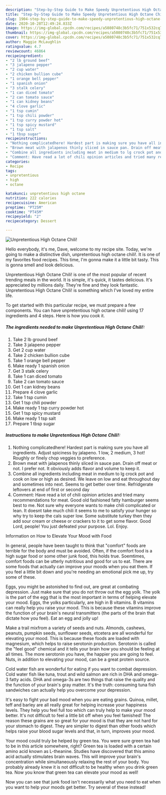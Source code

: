 ```yaml
---
description: "Step-by-Step Guide to Make Speedy Unpretentious High Octane Chili!"
title: "Step-by-Step Guide to Make Speedy Unpretentious High Octane Chili!"
slug: 1904-step-by-step-guide-to-make-speedy-unpretentious-high-octane-chili
date: 2020-10-28T12:49:24.833Z
image: https://img-global.cpcdn.com/recipes/a5080748c3b5fc71/751x532cq70/unpretentious-high-octane-chili-recipe-main-photo.jpg
thumbnail: https://img-global.cpcdn.com/recipes/a5080748c3b5fc71/751x532cq70/unpretentious-high-octane-chili-recipe-main-photo.jpg
cover: https://img-global.cpcdn.com/recipes/a5080748c3b5fc71/751x532cq70/unpretentious-high-octane-chili-recipe-main-photo.jpg
author: Maggie McLaughlin
ratingvalue: 4.7
reviewcount: 46864
recipeingredient:
- "2 lb ground beef"
- "3 jalapeno pepper"
- "2 cup water"
- "2 chicken bullion cube"
- "1 orange bell pepper"
- "1 spanish onion"
- "3 stalk celery"
- "1 can diced tomato"
- "2 can tomato sauce"
- "1 can kidney beans"
- "4 clove garlic"
- "1 tsp cumin"
- "1 tsp chili powder"
- "1 tsp curry powder hot"
- "1 tsp spicy mustard"
- "1 tsp salt"
- "1 tbsp sugar"
recipeinstructions:
- "Nothing complicatedhere! Hardest part is making sure you have all ingredients. Adjust spiciness by jalapeno. 1 low, 2 medium, 3 hot! Roughly or finely chop veggies to preference."
- "Brown meat with jalapenos thinly sliced in sauce pan. Drain off meat or not. I prefer not. It obviously adds flavor and volume to keep it."
- "Combine all ingredients including meat in medium to lg crock pot and cook on low or high as desired. We leave on low and eat throughout day and sometimes into next. Seems to get better over time. Refridgerate leftovers at end of first or second day"
- "Comment: Have read a lot of chili opinion articles and tried many recommendations for meat. Good old fashioned fatty hamburger seems best to me. Not sure why everyone wants to make chili complicated or lean. It doesnt take much chili it seems to me to satisfy your hunger so why try to keep the cals super low. Some substitute turkey then they add sour cream or cheese or crackers to it to get some flavor. Good Lord, people! You just defeated your purpose. Lol. Enjoy."
categories:
- Recipe
tags:
- unpretentious
- high
- octane

katakunci: unpretentious high octane 
nutrition: 222 calories
recipecuisine: American
preptime: "PT25M"
cooktime: "PT45M"
recipeyield: "2"
recipecategory: Dessert

---
```



![Unpretentious High Octane Chili!](https://img-global.cpcdn.com/recipes/a5080748c3b5fc71/751x532cq70/unpretentious-high-octane-chili-recipe-main-photo.jpg)

Hello everybody, it's me, Dave, welcome to my recipe site. Today, we're going to make a distinctive dish, unpretentious high octane chili!. It is one of my favorites food recipes. This time, I'm gonna make it a little bit tasty. This is gonna smell and look delicious.



Unpretentious High Octane Chili! is one of the most popular of recent trending meals in the world. It is simple, it's quick, it tastes delicious. It's appreciated by millions daily. They're fine and they look fantastic. Unpretentious High Octane Chili! is something which I've loved my entire life.


To get started with this particular recipe, we must prepare a few components. You can have unpretentious high octane chili! using 17 ingredients and 4 steps. Here is how you cook it.

<!--inarticleads1-->

##### The ingredients needed to make Unpretentious High Octane Chili!:

1. Take 2 lb ground beef
1. Take 3 jalapeno pepper
1. Get 2 cup water
1. Take 2 chicken bullion cube
1. Take 1 orange bell pepper
1. Make ready 1 spanish onion
1. Get 3 stalk celery
1. Take 1 can diced tomato
1. Take 2 can tomato sauce
1. Get 1 can kidney beans
1. Prepare 4 clove garlic
1. Take 1 tsp cumin
1. Get 1 tsp chili powder
1. Make ready 1 tsp curry powder hot
1. Get 1 tsp spicy mustard
1. Make ready 1 tsp salt
1. Prepare 1 tbsp sugar




<!--inarticleads2-->

##### Instructions to make Unpretentious High Octane Chili!:

1. Nothing complicatedhere! Hardest part is making sure you have all ingredients. Adjust spiciness by jalapeno. 1 low, 2 medium, 3 hot! Roughly or finely chop veggies to preference.
1. Brown meat with jalapenos thinly sliced in sauce pan. Drain off meat or not. I prefer not. It obviously adds flavor and volume to keep it.
1. Combine all ingredients including meat in medium to lg crock pot and cook on low or high as desired. We leave on low and eat throughout day and sometimes into next. Seems to get better over time. Refridgerate leftovers at end of first or second day
1. Comment: Have read a lot of chili opinion articles and tried many recommendations for meat. Good old fashioned fatty hamburger seems best to me. Not sure why everyone wants to make chili complicated or lean. It doesnt take much chili it seems to me to satisfy your hunger so why try to keep the cals super low. Some substitute turkey then they add sour cream or cheese or crackers to it to get some flavor. Good Lord, people! You just defeated your purpose. Lol. Enjoy.




Information on How to Elevate Your Mood with Food


In general, people have been taught to think that "comfort" foods are terrible for the body and must be avoided. Often, if the comfort food is a high sugar food or some other junk food, this holds true. Soemtimes, comfort foods can be utterly nutritious and good for us to eat. There are some foods that actually can improve your moods when you eat them. If you feel a little bit down and you're needing an emotional pick me up, try some of these.

Eggs, you might be astonished to find out, are great at combating depression. Just make sure that you do not throw out the egg yolk. The yolk is the part of the egg that is the most important in terms of helping elevate your mood. Eggs, the yolks particularly, are high in B vitamins. B vitamins can really help you raise your mood. This is because these vitamins improve the function of your brain's neural transmitters (the parts of the brain that dictate how you feel). Eat an egg and jolly up!

Make a trail mixfrom a variety of seeds and nuts. Almonds, cashews, peanuts, pumpkin seeds, sunflower seeds, etcetera are all wonderful for elevating your mood. This is because these foods are loaded with magnesium, which helps to raise serotonin production. Serotonin is called the "feel good" chemical and it tells your brain how you should be feeling at all times. The more serotonin you have, the happier you are going to feel. Nuts, in addition to elevating your mood, can be a great protein source.

Cold water fish are wonderful for eating if you want to combat depression. Cold water fish like tuna, trout and wild salmon are rich in DHA and omega-3 fatty acids. DHA and omega-3s are two things that raise the quality and the function of your brain's gray matter. It's the truth: consuming tuna fish sandwiches can actually help you overcome your depression. 

It's easy to fight your bad mood when you are eating grains. Quinoa, millet, teff and barley are all really great for helping increase your happiness levels. They help you feel full too which can truly help to make your mood better. It's not difficult to feel a little bit off when you feel famished! The reason these grains are so great for your mood is that they are not hard for your stomach to digest. They are simpler to digest than other foods which helps raise your blood sugar levels and that, in turn, improves your mood.

Your mood could truly be helped by green tea. You were sure green tea had to be in this article somewhere, right? Green tea is loaded with a certain amino acid known as L-theanine. Studies have discovered that this amino acid actually stimulates brain waves. This will improve your brain's concentration while simultaneously relaxing the rest of your body. You probably already knew it is not difficult to be healthy when you drink green tea. Now you know that green tea can elevate your mood as well!

Now you can see that junk food isn't necessarily what you need to eat when you want to help your moods get better. Try several of these instead!

